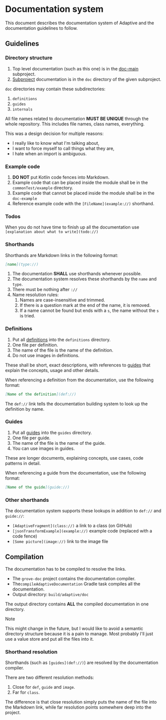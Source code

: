 # Documentation system

This document describes the documentation system of Adaptive and the documentation guidelines to follow.

## Guidelines

### Directory structure

1. Top level documentation (such as this one) is in the [doc-main](def://) subproject.
2. [Subproject](def://) documentation is in the `doc` directory of the given subproject.

`doc` directories may contain these subdirectories:

1. `definitions`
2. `guides`
3. `internals`

All file names related to documentation **MUST BE UNIQUE** through the whole repository. 
This includes file names, class names, everything.

This was a design decision for multiple reasons:

- I really like to know what I'm talking about,
- I want to force myself to call things what they are,
- I hate when an import is ambiguous.

### Example code

1. **DO NOT** put Kotlin code fences into Markdown.
2. Example code that can be placed inside the module shall be in the `commonTest/example` directory.
3. Example code that cannot be placed inside the module shall be in the `doc-example`
4. Reference example code with the `[FileName](example://)` shorthand.

### Todos

When you do not have time to finish up all the documentation use `[explanation about what to write](todo://)`

### Shorthands

Shorthands are Markdown links in the following format:

```markdown
[name](type://)
```

1. The documentation **SHALL** use shorthands whenever possible.
2. The documentation system resolves these shorthands by the `name` and `type`.
3. There must be nothing after `://`
4. Name resolution rules:
   1. Names are case-insensitive and trimmed. 
   2. If there is a question mark at the end of the name, it is removed.
   3. If a name cannot be found but ends with a `s`, the name without the `s` is tried.

### Definitions

1. Put all [definitions](def://) into the `definitions` directory.
2. One file per definition.
3. The name of the file is the name of the definition.
4. Do not use images in definitions.

These shall be short, exact descriptions, with references to [guides](def://) that explain the 
concepts, usage and other details.

When referencing a definition from the documentation, use the following format:

```markdown
[Name of the definition](def://)
```

The `def://` link tells the documentation building system to look up the definition by name.

### Guides

1. Put all [guides](def://) into the `guides` directory.
2. One file per guide.
3. The name of the file is the name of the guide.
4. You can use images in guides.

These are longer documents, explaining concepts, use cases, code patterns in detail.

When referencing a guide from the documentation, use the following format:

```markdown
[Name of the guide](guide://)
```

### Other shorthands

The documentation system supports these lookups in addition to `def://` and `guide://`:

- `[AdaptiveFragment](class://)` a link to a class (on GitHub)
- `[jsonTransformExample](example://)` example code (replaced with a code fence)
- `[Some picture](image://)` link to the image file

## Compilation

The documentation has to be compiled to resolve the links.

* The `grove-doc` project contains the documentation compiler.
* The`compileAdaptiveDocumentation` Gradle task compiles all the documentation.
* Output directory: `build/adaptive/doc`

The output directory contains **ALL** the compiled documentation in one directory.

> [!NOTE]
> This might change in the future, but I would like to avoid a semantic directory
> structure because it is a pain to manage. Most probably I'll just use a value
> store and put all the files into it.

### Shorthand resolution

Shorthands (such as `[guides](def://)`) are resolved by the documentation compiler.

There are two different resolution methods:

1. Close for `def`, `guide` and `image`.
2. Far for `class`.

The difference is that close resolution simply puts the name of the file into
the Markdown link, while far resolution points somewhere deep into the project.